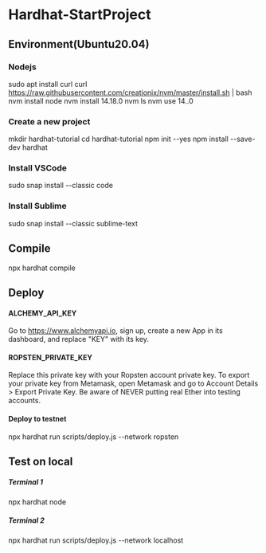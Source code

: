 # Hardhat-StartProject
## Environment(Ubuntu20.04)
### Nodejs
sudo apt install curl
curl https://raw.githubusercontent.com/creationix/nvm/master/install.sh | bash
nvm install node
nvm install 14.18.0
nvm ls
nvm use 14..0
### Create a new project
mkdir hardhat-tutorial
cd hardhat-tutorial
npm init --yes
npm install --save-dev hardhat
### Install VSCode
sudo snap install --classic code
### Install Sublime
sudo snap install --classic sublime-text
## Compile
npx hardhat compile
## Deploy
#### ALCHEMY_API_KEY
Go to https://www.alchemyapi.io, sign up, create a new App in its dashboard, and replace "KEY" with its key.
#### ROPSTEN_PRIVATE_KEY
Replace this private key with your Ropsten account private key.
To export your private key from Metamask, open Metamask and go to Account Details > Export Private Key.
Be aware of NEVER putting real Ether into testing accounts.
#### Deploy to testnet
npx hardhat run scripts/deploy.js --network ropsten
## Test on local
##### Terminal 1
npx hardhat node
##### Terminal 2
npx hardhat run scripts/deploy.js --network localhost
